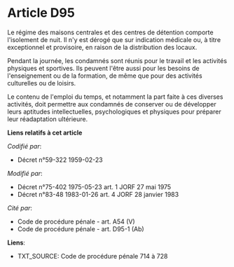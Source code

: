 # Article D95

Le régime des maisons centrales et des centres de détention comporte l'isolement de nuit. Il n'y est dérogé que sur
indication médicale ou, à titre exceptionnel et provisoire, en raison de la distribution des locaux.

Pendant la journée, les condamnés sont réunis pour le travail et les activités physiques et sportives. Ils peuvent l'être
aussi pour les besoins de l'enseignement ou de la formation, de même que pour des activités culturelles ou de loisirs.

Le contenu de l'emploi du temps, et notamment la part faite à ces diverses activités, doit permettre aux condamnés de
conserver ou de développer leurs aptitudes intellectuelles, psychologiques et physiques pour préparer leur réadaptation
ultérieure.

**Liens relatifs à cet article**

_Codifié par_:

  - Décret n°59-322 1959-02-23

_Modifié par_:

  - Décret n°75-402 1975-05-23 art. 1 JORF 27 mai 1975
  - Décret n°83-48 1983-01-26 art. 4 JORF 28 janvier 1983

_Cité par_:

  - Code de procédure pénale - art. A54 (V)
  - Code de procédure pénale - art. D95-1 (Ab)

**Liens**:

  - TXT_SOURCE: Code de procédure pénale 714 à 728
